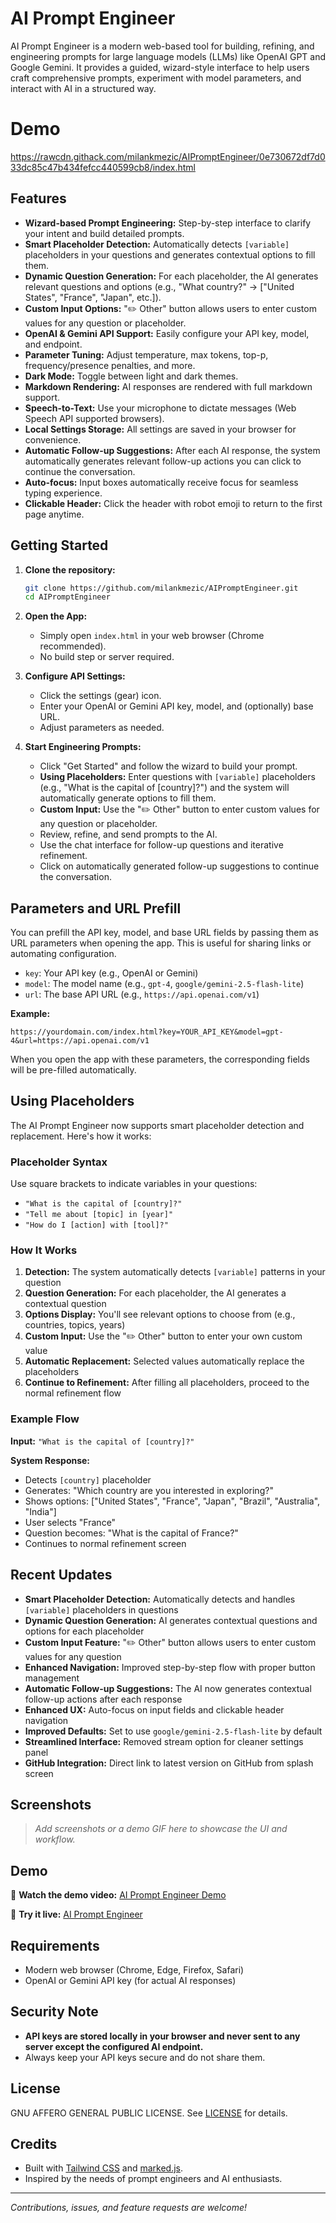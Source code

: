 # AI Prompt Engineer

AI Prompt Engineer is a modern web-based tool for building, refining, and engineering prompts for large language models (LLMs) like OpenAI GPT and Google Gemini. It provides a guided, wizard-style interface to help users craft comprehensive prompts, experiment with model parameters, and interact with AI in a structured way.

# Demo
https://rawcdn.githack.com/milankmezic/AIPromptEngineer/0e730672df7d033dc85c47b434fefcc440599cb8/index.html

## Features

- **Wizard-based Prompt Engineering:** Step-by-step interface to clarify your intent and build detailed prompts.
- **Smart Placeholder Detection:** Automatically detects `[variable]` placeholders in your questions and generates contextual options to fill them.
- **Dynamic Question Generation:** For each placeholder, the AI generates relevant questions and options (e.g., "What country?" → ["United States", "France", "Japan", etc.]).
- **Custom Input Options:** "✏️ Other" button allows users to enter custom values for any question or placeholder.
- **OpenAI & Gemini API Support:** Easily configure your API key, model, and endpoint.
- **Parameter Tuning:** Adjust temperature, max tokens, top-p, frequency/presence penalties, and more.
- **Dark Mode:** Toggle between light and dark themes.
- **Markdown Rendering:** AI responses are rendered with full markdown support.
- **Speech-to-Text:** Use your microphone to dictate messages (Web Speech API supported browsers).
- **Local Settings Storage:** All settings are saved in your browser for convenience.
- **Automatic Follow-up Suggestions:** After each AI response, the system automatically generates relevant follow-up actions you can click to continue the conversation.
- **Auto-focus:** Input boxes automatically receive focus for seamless typing experience.
- **Clickable Header:** Click the header with robot emoji to return to the first page anytime.

## Getting Started

1. **Clone the repository:**
   ```bash
   git clone https://github.com/milankmezic/AIPromptEngineer.git
   cd AIPromptEngineer
   ```

2. **Open the App:**
   - Simply open `index.html` in your web browser (Chrome recommended).
   - No build step or server required.

3. **Configure API Settings:**
   - Click the settings (gear) icon.
   - Enter your OpenAI or Gemini API key, model, and (optionally) base URL.
   - Adjust parameters as needed.

4. **Start Engineering Prompts:**
   - Click "Get Started" and follow the wizard to build your prompt.
   - **Using Placeholders:** Enter questions with `[variable]` placeholders (e.g., "What is the capital of [country]?") and the system will automatically generate options to fill them.
   - **Custom Input:** Use the "✏️ Other" button to enter custom values for any question or placeholder.
   - Review, refine, and send prompts to the AI.
   - Use the chat interface for follow-up questions and iterative refinement.
   - Click on automatically generated follow-up suggestions to continue the conversation.

## Parameters and URL Prefill

You can prefill the API key, model, and base URL fields by passing them as URL parameters when opening the app. This is useful for sharing links or automating configuration.

- `key`: Your API key (e.g., OpenAI or Gemini)
- `model`: The model name (e.g., `gpt-4`, `google/gemini-2.5-flash-lite`)
- `url`: The base API URL (e.g., `https://api.openai.com/v1`)

**Example:**
```
https://yourdomain.com/index.html?key=YOUR_API_KEY&model=gpt-4&url=https://api.openai.com/v1
```

When you open the app with these parameters, the corresponding fields will be pre-filled automatically.

## Using Placeholders

The AI Prompt Engineer now supports smart placeholder detection and replacement. Here's how it works:

### **Placeholder Syntax**
Use square brackets to indicate variables in your questions:
- `"What is the capital of [country]?"`
- `"Tell me about [topic] in [year]"`
- `"How do I [action] with [tool]?"`

### **How It Works**
1. **Detection:** The system automatically detects `[variable]` patterns in your question
2. **Question Generation:** For each placeholder, the AI generates a contextual question
3. **Options Display:** You'll see relevant options to choose from (e.g., countries, topics, years)
4. **Custom Input:** Use the "✏️ Other" button to enter your own custom value
5. **Automatic Replacement:** Selected values automatically replace the placeholders
6. **Continue to Refinement:** After filling all placeholders, proceed to the normal refinement flow

### **Example Flow**
**Input:** `"What is the capital of [country]?"`

**System Response:**
- Detects `[country]` placeholder
- Generates: "Which country are you interested in exploring?"
- Shows options: ["United States", "France", "Japan", "Brazil", "Australia", "India"]
- User selects "France"
- Question becomes: "What is the capital of France?"
- Continues to normal refinement screen

## Recent Updates

- **Smart Placeholder Detection:** Automatically detects and handles `[variable]` placeholders in questions
- **Dynamic Question Generation:** AI generates contextual questions and options for each placeholder
- **Custom Input Feature:** "✏️ Other" button allows users to enter custom values for any question
- **Enhanced Navigation:** Improved step-by-step flow with proper button management
- **Automatic Follow-up Suggestions:** The AI now generates contextual follow-up actions after each response
- **Enhanced UX:** Auto-focus on input fields and clickable header navigation
- **Improved Defaults:** Set to use `google/gemini-2.5-flash-lite` by default
- **Streamlined Interface:** Removed stream option for cleaner settings panel
- **GitHub Integration:** Direct link to latest version on GitHub from splash screen

## Screenshots

> _Add screenshots or a demo GIF here to showcase the UI and workflow._

## Demo

🎥 **Watch the demo video:** [AI Prompt Engineer Demo](https://youtu.be/0K5Fi08m1ds)

🔗 **Try it live:** [AI Prompt Engineer](https://rawcdn.githack.com/milankmezic/AIPromptEngineer/0e730672df7d033dc85c47b434fefcc440599cb8/index.html)

## Requirements
- Modern web browser (Chrome, Edge, Firefox, Safari)
- OpenAI or Gemini API key (for actual AI responses)

## Security Note
- **API keys are stored locally in your browser and never sent to any server except the configured AI endpoint.**
- Always keep your API keys secure and do not share them.

## License

GNU AFFERO GENERAL PUBLIC LICENSE. See [LICENSE](../LICENSE) for details.

## Credits
- Built with [Tailwind CSS](https://tailwindcss.com/) and [marked.js](https://marked.js.org/).
- Inspired by the needs of prompt engineers and AI enthusiasts.

---

_Contributions, issues, and feature requests are welcome!_ 
